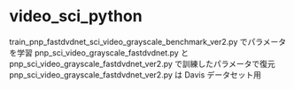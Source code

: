 # video_sci_python

train_pnp_fastdvdnet_sci_video_grayscale_benchmark_ver2.py でパラメータを学習
pnp_sci_video_grayscale_fastdvdnet.py と pnp_sci_video_grayscale_fastdvdnet_ver2.py で訓練したパラメータで復元
pnp_sci_video_grayscale_fastdvdnet_ver2.py は Davis データセット用
